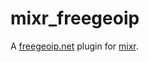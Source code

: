 # mixr_freegeoip

A [freegeoip.net](http://freegeoip.net) plugin for [mixr](https://github.com/emedia-project/mixr).
